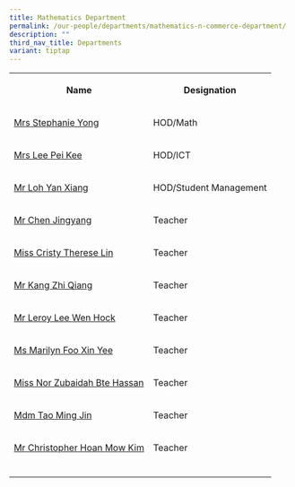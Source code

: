 ```yaml
---
title: Mathematics Department
permalink: /our-people/departments/mathematics-n-commerce-department/
description: ""
third_nav_title: Departments
variant: tiptap
---
```

<table><tbody><tr><th rowspan="1" colspan="1"><p>Name</p></th><th rowspan="1" colspan="1"><p>Designation</p></th></tr><tr><td rowspan="1" colspan="1"><p><a href="mailto:seow_peng_peng@schools.gov.sg" rel="noopener noreferrer nofollow" target="_blank">Mrs Stephanie Yong</a></p></td><td rowspan="1" colspan="1"><p>HOD/Math</p></td></tr><tr><td rowspan="1" colspan="1"><p><a href="mailto:chin_pei_kee@schools.gov.sg" rel="noopener noreferrer nofollow" target="_blank">Mrs Lee Pei Kee</a></p></td><td rowspan="1" colspan="1"><p>HOD/ICT</p></td></tr><tr><td rowspan="1" colspan="1"><p><a href="mailto:loh_yan_xiang@schools.gov.sg" rel="noopener noreferrer nofollow" target="_blank">Mr Loh Yan Xiang</a></p></td><td rowspan="1" colspan="1"><p>HOD/Student Management</p></td></tr><tr><td rowspan="1" colspan="1"><p><a href="mailto:chen_jing_yang@schools.gov.sg" rel="noopener noreferrer nofollow" target="_blank">Mr Chen Jingyang</a></p></td><td rowspan="1" colspan="1"><p>Teacher</p></td></tr><tr><td rowspan="1" colspan="1"><p><a href="mailto:cristy_therese_lin@schools.gov.sg" rel="noopener noreferrer nofollow" target="_blank">Miss Cristy Therese Lin</a></p></td><td rowspan="1" colspan="1"><p>Teacher</p></td></tr><tr><td rowspan="1" colspan="1"><p><a href="mailto:kang_zhi_qiang@schools.gov.sg" rel="noopener noreferrer nofollow" target="_blank">Mr Kang Zhi Qiang</a></p></td><td rowspan="1" colspan="1"><p>Teacher</p></td></tr><tr><td rowspan="1" colspan="1"><p><a href="mailto:lee_wen_hock_leroy@schools.gov.sg" rel="noopener noreferrer nofollow" target="_blank">Mr Leroy Lee Wen Hock</a></p></td><td rowspan="1" colspan="1"><p>Teacher</p></td></tr><tr><td rowspan="1" colspan="1"><p><a href="mailto:foo_xin_yee_marilyn@schools.gov.sg" rel="noopener noreferrer nofollow" target="_blank">Ms Marilyn Foo Xin Yee</a></p></td><td rowspan="1" colspan="1"><p>Teacher</p></td></tr><tr><td rowspan="1" colspan="1"><p><a href="mailto:nor_zubaidah_hassan@schools.gov.sg" rel="noopener noreferrer nofollow" target="_blank">Miss Nor Zubaidah Bte Hassan</a></p></td><td rowspan="1" colspan="1"><p>Teacher</p></td></tr><tr><td rowspan="1" colspan="1"><p><a href="mailto:tao_ming_jin@schools.gov.sg" rel="noopener noreferrer nofollow" target="_blank">Mdm Tao Ming Jin</a></p></td><td rowspan="1" colspan="1"><p>Teacher</p></td></tr><tr><td rowspan="1" colspan="1"><p><a href="mailto:hoan_mow_kim@schools.gov.sg" rel="noopener noreferrer nofollow" target="_blank">Mr Christopher Hoan Mow Kim</a></p></td><td rowspan="1" colspan="1"><p>Teacher</p></td></tr><tr><td rowspan="1" colspan="1"><p></p></td><td rowspan="1" colspan="1"><p></p></td></tr></tbody></table><p></p>